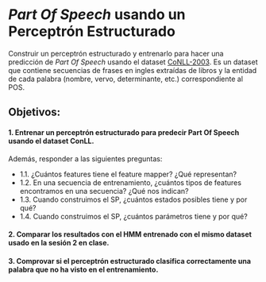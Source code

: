 # *Part Of Speech* usando un Perceptrón Estructurado

Construir un perceptrón estructurado y entrenarlo para hacer una predicción de *Part Of Speech* usando el dataset [CoNLL-2003](https://paperswithcode.com/dataset/conll-2003). Es un dataset que contiene secuencias de frases en ingles extraídas de libros y la entidad de cada palabra (nombre, vervo, determinante, etc.) correspondiente al POS.


## Objetivos:

#### 1. Entrenar un perceptrón estructurado para predecir Part Of Speech usando el dataset ConLL.

Además, responder a las siguientes preguntas:

* 1.1. ¿Cuántos features tiene el feature mapper? ¿Qué representan?
* 1.2. En una secuencia de entrenamiento, ¿cuántos tipos de features encontramos en una secuencia? ¿Qué nos indican?
* 1.3. Cuando construimos el SP, ¿cuántos estados posibles tiene y por qué?
* 1.4. Cuando construimos el SP, ¿cuántos parámetros tiene y por qué?


#### 2. Comparar los resultados con el HMM entrenado con el mismo dataset usado en la sesión 2 en clase.


#### 3. Comprovar si el perceptrón estructurado clasifica correctamente una palabra que no ha visto en el entrenamiento.